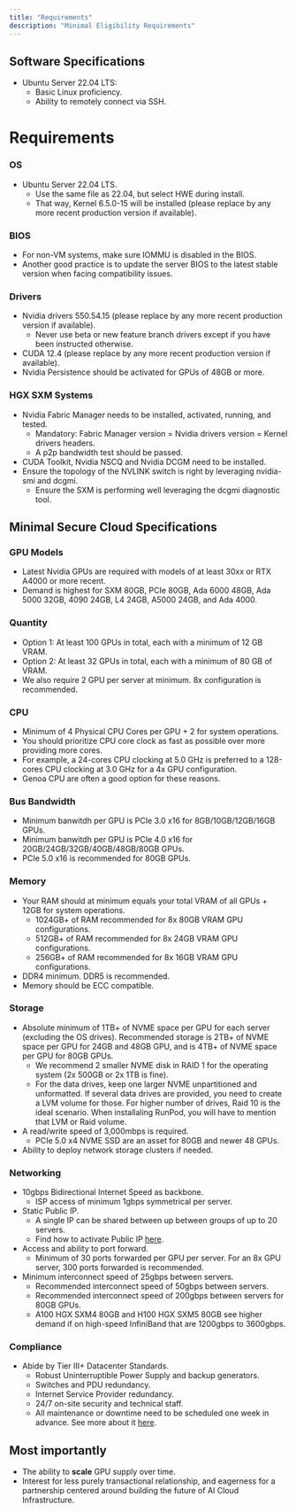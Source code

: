 ```yaml
---
title: "Requirements"
description: "Minimal Eligibility Requirements"
---
```


## Software Specifications

- Ubuntu Server 22.04 LTS:
  - Basic Linux proficiency.
  - Ability to remotely connect via SSH.

# Requirements[](https://docs.runpod.io/hosting/partner-requirements#software-specifications)

### OS

- Ubuntu Server 22.04 LTS.
    - Use the same file as 22.04, but select HWE during install.
    - That way, Kernel 6.5.0-15 will be installed (please replace by any more recent production version if available).

### BIOS

- For non-VM systems, make sure IOMMU is disabled in the BIOS.
- Another good practice is to update the server BIOS to the latest stable version when facing compatibility issues.

### **Drivers**

- Nvidia drivers 550.54.15 (please replace by any more recent production version if available).
    - Never use beta or new feature branch drivers except if you have been instructed otherwise.
- CUDA 12.4 (please replace by any more recent production version if available).
- Nvidia Persistence should be activated for GPUs of 48GB or more.

### **HGX SXM Systems**

- Nvidia Fabric Manager needs to be installed, activated, running, and tested.
    - Mandatory: Fabric Manager version = Nvidia drivers version = Kernel drivers headers.
    - A p2p bandwidth test should be passed.
- CUDA Toolkit, Nvidia NSCQ and Nvidia DCGM need to be installed.
- Ensure the topology of the NVLINK switch is right by leveraging nvidia-smi and dcgmi.
    - Ensure the SXM is performing well leveraging the dcgmi diagnostic tool.

## Minimal Secure Cloud Specifications

### GPU Models

- Latest Nvidia GPUs are required with models of at least 30xx or RTX A4000 or more recent.
- Demand is highest for SXM 80GB, PCIe 80GB, Ada 6000 48GB, Ada 5000 32GB, 4090 24GB, L4 24GB, A5000 24GB, and Ada 4000.

### **Quantity**

- Option 1: At least 100 GPUs in total, each with a minimum of 12 GB VRAM.
- Option 2: At least 32 GPUs in total, each with a minimum of 80 GB of VRAM.
- We also require 2 GPU per server at minimum. 8x configuration is recommended.

### **CPU**

- Minimum of 4 Physical CPU Cores per GPU + 2 for system operations.
- You should prioritize CPU core clock as fast as possible over more providing more cores.
- For example, a 24-cores CPU clocking at 5.0 GHz is preferred to a 128-cores CPU clocking at 3.0 GHz for a 4x GPU configuration.
- Genoa CPU are often a good option for these reasons.

### Bus Bandwidth

- Minimum banwitdh per GPU is PCIe 3.0 x16 for 8GB/10GB/12GB/16GB GPUs.
- Minimum banwitdh per GPU is PCIe 4.0 x16 for 20GB/24GB/32GB/40GB/48GB/80GB GPUs.
- PCIe 5.0 x16 is recommended for 80GB GPUs.

### **Memory**

- Your RAM should at minimum equals your total VRAM of all GPUs + 12GB for system operations.
    - 1024GB+ of RAM recommended for 8x 80GB VRAM GPU configurations.
    - 512GB+ of RAM recommended for 8x 24GB VRAM GPU configurations.
    - 256GB+ of RAM recommended for 8x 16GB VRAM GPU configurations.
- DDR4 minimum. DDR5 is recommended.
- Memory should be ECC compatible.

### **Storage**

- Absolute minimum of 1TB+ of NVME space per GPU for each server (excluding the OS drives). Recommended storage is 2TB+ of NVME space per GPU for 24GB and 48GB GPU, and is 4TB+ of NVME space per GPU for 80GB GPUs.
    - We recommend 2 smaller NVME disk in RAID 1 for the operating system (2x 500GB or 2x 1TB is fine).
    - For the data drives, keep one larger NVME unpartitioned and unformatted. If several data drives are provided, you need to create a LVM volume for those. For higher number of drives, Raid 10 is the ideal scenario. When installaling RunPod, you will have to mention that LVM or Raid volume.
- A read/write speed of 3,000mbps is required.
    - PCIe 5.0 x4 NVME SSD are an asset for 80GB and newer 48 GPUs.
- Ability to deploy network storage clusters if needed.

### **Networking**

- 10gbps Bidirectional Internet Speed as backbone.
    - ISP access of minimum 1gbps symmetrical per server.
- Static Public IP.
    - A single IP can be shared between up between groups of up to 20 servers.
    - Find how to activate Public IP [here](https://www.runpod.io/console/host/docs/config-options).
- Access and ability to port forward.
    - Minimum of 30 ports forwarded per GPU per server. For an 8x GPU server, 300 ports forwarded is recommended.
- Minimum interconnect speed of 25gbps between servers.
    - Recommended interconnect speed of 50gbps between servers.
    - Recommended interconnect speed of 200gbps between servers for 80GB GPUs.
    - A100 HGX SXM4 80GB and H100 HGX SXM5 80GB see higher demand if on high-speed InfiniBand that are 1200gbps to 3600gbps.

### **Compliance**

- Abide by Tier III+ Datacenter Standards.
    - Robust Uninterruptible Power Supply and backup generators.
    - Switches and PDU redundancy.
    - Internet Service Provider redundancy.
    - 24/7 on-site security and technical staff.
    - All maintenance or downtime need to be scheduled one week in advance. See more about it [here](https://docs.runpod.io/hosting/maintenance-and-reliability).

## Most **importantly**

- The ability to **scale** GPU supply over time.
- Interest for less purely transactional relationship, and eagerness for a partnership centered around building the future of AI Cloud Infrastructure.
